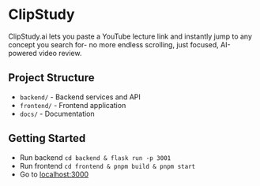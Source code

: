 # ClipStudy

ClipStudy.ai lets you paste a YouTube lecture link and instantly jump to any concept you search for- no more endless scrolling, just focused, AI-powered video review.

## Project Structure

- `backend/` - Backend services and API
- `frontend/` - Frontend application
- `docs/` - Documentation

## Getting Started

- Run backend `cd backend & flask run -p 3001`
- Run frontend `cd frontend & pnpm build & pnpm start`
- Go to [localhost:3000](localhost:3000)